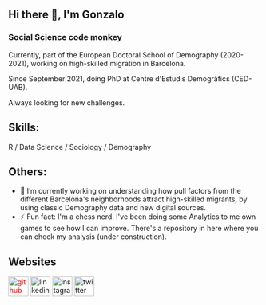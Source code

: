 ## Hi there 👋, I'm Gonzalo
### Social Science code monkey

Currently, part of the European Doctoral School of Demography (2020-2021), working on high-skilled migration in Barcelona.

Since September 2021, doing PhD at Centre d'Estudis Demogràfics (CED-UAB).

Always looking for new challenges.


## Skills: 
 R / Data Science / Sociology / Demography

## Others:

- 🔭 I’m currently working on understanding how pull factors from the different Barcelona's neighborhoods attract high-skilled migrants, by using classic Demography data and new digital sources. 
- ⚡ Fun fact: I'm a chess nerd. I've been doing some Analytics to me own games to see how I can improve. There's a repository in here where you can check my analysis (under construction). 


## Websites
[<img src='https://cdn.jsdelivr.net/npm/simple-icons@3.0.1/icons/github.svg' alt='github' height='40' style='color:red'>](https://github.com/gonzalofichero)  [<img src='https://cdn.jsdelivr.net/npm/simple-icons@3.0.1/icons/linkedin.svg' alt='linkedin' height='40'>](https://www.linkedin.com/in/gonzalo-daniel-garcia-647a6817)  [<img src='https://cdn.jsdelivr.net/npm/simple-icons@3.0.1/icons/instagram.svg' alt='instagram' height='40'>](https://www.instagram.com/f2.2photo)  [<img src='https://cdn.jsdelivr.net/npm/simple-icons@3.0.1/icons/twitter.svg' alt='twitter' height='40'>](https://twitter.com/Ficheroculto)  

